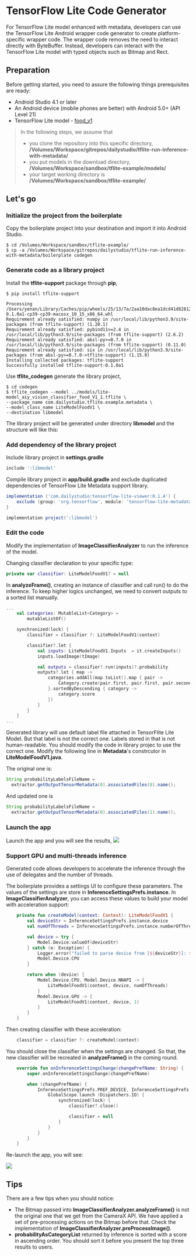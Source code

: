 # TensorFlow Lite Code Generator

For TensorFlow Lite model enhanced with metadata, developers can use the TensorFlow Lite Android wrapper code generator to create platform-specific wrapper code. The wrapper code removes the need to interact directly with ByteBuffer. Instead, developers can interact with the TensorFlow Lite model with typed objects such as Bitmap and Rect.

## Preparation
Before getting started, you need to assure the following things prerequisites are ready:

- Android Studio 4.1 or later
- An Android device (mobile phones are better) with Android 5.0+ (API Level 21)
- TensorFlow Lite model - [food_v1](https://tfhub.dev/google/aiy/vision/classifier/food_V1/1)

> In the following steps, we assume that 
>
> - you clone the repository into this specific directory, **/Volumes/Workspace/gitrepos/dailystudio/tflite-run-inference-with-metadata/** 
> - you put models in the download directory, **/Volumes/Workspace/sandbox/tflite-example/models/** 
> - your target working directory is **/Volumes/Workspace/sandbox/tflite-example/**

## Let's go

### Initialize the project from the boilerplate

Copy the boilerplate project into your destination and import it into Android Studio.

``` Shell
$ cd /Volumes/Workspace/sandbox/tflite-example/
$ cp -a /Volumes/Workspace/gitrepos/dailystudio/tflite-run-inference-with-metadata/boilerplate codegen
```

### Generate code as a library project
Install the **tflite-support** package through **pip**,

``` Shell
$ pip install tflite-support

Processing /Users/yenan/Library/Caches/pip/wheels/25/13/7a/2aa10dac8ea1dcd41d828123b7904e7174d135870bd4a07fa1/tflite_support-0.1.0a1-cp39-cp39-macosx_10_15_x86_64.whl
Requirement already satisfied: numpy in /usr/local/lib/python3.9/site-packages (from tflite-support) (1.20.1)
Requirement already satisfied: pybind11>=2.4 in /usr/local/lib/python3.9/site-packages (from tflite-support) (2.6.2)
Requirement already satisfied: absl-py>=0.7.0 in /usr/local/lib/python3.9/site-packages (from tflite-support) (0.11.0)
Requirement already satisfied: six in /usr/local/lib/python3.9/site-packages (from absl-py>=0.7.0->tflite-support) (1.15.0)
Installing collected packages: tflite-support
Successfully installed tflite-support-0.1.0a1
```

Use **tflite_codegen** generate the library project,

```Shell
$ cd codegen
$ tflite_codegen --model ../models/lite-model_aiy_vision_classifier_food_V1_1.tflite \
--package_name com.dailystudio.tflite.example.metadata \
--model_class_name LiteModelFoodV1 \
--destination libmodel
```

The library project will be generated under directory **libmodel** and the structure  will like this:

### Add dependency of the library project
Include library project in **settings.gradle**

```Groovy
include ':libmodel'
```
Compile library project in **app/build.gradle** and exclude duplicated dependencies of TensorFlow Lite Metadata support library.

```Groovy
implementation ('com.dailystudio:tensorflow-lite-viewer:0.1.4') {
    exclude (group: 'org.tensorflow', module: 'tensorflow-lite-metadata')
}

implementation project(':libmodel')

```

### Edit the code

Modify the implementation of **ImageClassifierAnalyzer** to run the inference of the model.

Changing classifier declaration to your specific type:

```Kotlin
private var classifier: LiteModelFoodV1? = null
```

In **analyzeFrame()**, creating an instance of classifier and call run() to do the inference. To keep higher logics unchanged,  we need to convert outputs to a sorted list manually.

```Kotlin
...
    val categories: MutableList<Category> =
        mutableListOf()

    synchronized(lock) {
        classifier = classifier ?: LiteModelFoodV1(context)

        classifier?.let {
            val inputs: LiteModelFoodV1.Inputs  = it.createInputs()
            inputs.loadImage(tImage)

            val outputs = classifier?.run(inputs)?.probability
            outputs?.let { map ->
                categories.addAll(map.toList().map { pair ->
                    Category.create(pair.first, pair.first, pair.second)
                }.sortedByDescending { category ->
                    category.score
                })
            }
        }
    }
...
```

Generated library will use default label file attached in TensorFlite Lite Model. But that label is not the correct one. Labels stored in that is not human-readable. You should modify the code in library projec to use the correct one. Modify the following line in **Metadata**'s constrcutor in **LiteModelFoodV1.java**.

The original one is:

```java
String probabilityLabelsFileName =
  extractor.getOutputTensorMetadata(0).associatedFiles(0).name();
```

And updated one is

```java
String probabilityLabelsFileName =
  extractor.getOutputTensorMetadata(0).associatedFiles(1).name();
```


### Launch the app

Launch the app and you will see the results,
![](../.github/code_gen_1.png)

### Support GPU and multi-threads inference
Generated code allows developers to accelerate the inference through the use of delegates and the number of threads.

The boilerplate provides a settings UI to configure these parameters. The values of the settings are store in **InferenceSettingsPrefs.instance**. In **ImageClassifierAnalyzer**, you can access these values to build your model with acceleration support:

```Kotlin
    private fun createModel(context: Context): LiteModelFoodV1 {
        val deviceStr = InferenceSettingsPrefs.instance.device
        val numOfThreads = InferenceSettingsPrefs.instance.numberOfThreads

        val device = try {
            Model.Device.valueOf(deviceStr)
        } catch (e: Exception) {
            Logger.error("failed to parse device from [${deviceStr}]: $e")
            Model.Device.CPU
        }

        return when (device) {
            Model.Device.CPU, Model.Device.NNAPI -> {
                LiteModelFoodV1(context, device, numOfThreads)
            }
            Model.Device.GPU -> {
                LiteModelFoodV1(context, device, 1)
            }
        }
    }

```

Then creating classifier with these acceleration:

```Kotlin
    classifier = classifier ?: createModel(context)
```

You should close the classifier when the settings are changed. So that, the new classifier will be recreated in **analyzeFrame()** in the coming round.

```Kotlin
    override fun onInferenceSettingsChange(changePrefName: String) {
        super.onInferenceSettingsChange(changePrefName)

        when (changePrefName) {
            InferenceSettingsPrefs.PREF_DEVICE, InferenceSettingsPrefs.PREF_NUMBER_OF_THREADS -> {
                GlobalScope.launch (Dispatchers.IO) {
                    synchronized(lock) {
                        classifier?.close()

                        classifier = null
                    }
                }
            }
        }
    }
```

Re-launch the app, you will see:

![](../.github/code_gen_2.png)

## Tips

There are a few tips when you should notice:

- The Bitmap passed into **ImageClassifierAnalyzer.analyzeFrame()** is not the original one that we get from the CameraX API. We have applied a set of pre-processing actions on the Bitmap before that. Check the implementation of **ImageClassifierAnalyzer.preProcessImage()**. 
- **probabilityAsCategoryList** returned by inference is sorted with a score in ascending order. You should sort it before you present the top three results to users.
